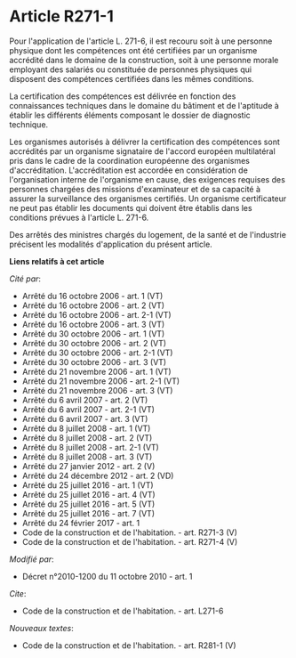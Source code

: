 # Article R271-1

Pour l'application de l'article L. 271-6, il est recouru soit à une personne physique dont les compétences ont été certifiées
par un organisme accrédité dans le domaine de la construction, soit à une personne morale employant des salariés ou
constituée de personnes physiques qui disposent des compétences certifiées dans les mêmes conditions. 

La certification des compétences est délivrée en fonction des connaissances techniques dans le domaine du bâtiment et de
l'aptitude à établir les différents éléments composant le dossier de diagnostic technique. 

Les organismes autorisés à délivrer la certification des compétences sont accrédités par un organisme signataire de l'accord
européen multilatéral pris dans le cadre de la coordination européenne des organismes d'accréditation. L'accréditation est
accordée en considération de l'organisation interne de l'organisme en cause, des exigences requises des personnes chargées
des missions d'examinateur et de sa capacité à assurer la surveillance des organismes certifiés. Un organisme certificateur
ne peut pas établir les documents qui doivent être établis dans les conditions prévues à l'article L. 271-6. 

Des arrêtés des ministres chargés du logement, de la santé et de l'industrie précisent les modalités d'application du présent
article.

**Liens relatifs à cet article**

_Cité par_:

  - Arrêté du 16 octobre 2006 - art. 1 (VT)
  - Arrêté du 16 octobre 2006 - art. 2 (VT)
  - Arrêté du 16 octobre 2006 - art. 2-1 (VT)
  - Arrêté du 16 octobre 2006 - art. 3 (VT)
  - Arrêté du 30 octobre 2006 - art. 1 (VT)
  - Arrêté du 30 octobre 2006 - art. 2 (VT)
  - Arrêté du 30 octobre 2006 - art. 2-1 (VT)
  - Arrêté du 30 octobre 2006 - art. 3 (VT)
  - Arrêté du 21 novembre 2006 - art. 1 (VT)
  - Arrêté du 21 novembre 2006 - art. 2-1 (VT)
  - Arrêté du 21 novembre 2006 - art. 3 (VT)
  - Arrêté du 6 avril 2007 - art. 2 (VT)
  - Arrêté du 6 avril 2007 - art. 2-1 (VT)
  - Arrêté du 6 avril 2007 - art. 3 (VT)
  - Arrêté du 8 juillet 2008 - art. 1 (VT)
  - Arrêté du 8 juillet 2008 - art. 2 (VT)
  - Arrêté du 8 juillet 2008 - art. 2-1 (VT)
  - Arrêté du 8 juillet 2008 - art. 3 (VT)
  - Arrêté du 27 janvier 2012 - art. 2 (V)
  - Arrêté du 24 décembre 2012 - art. 2 (VD)
  - Arrêté du 25 juillet 2016 - art. 1 (VT)
  - Arrêté du 25 juillet 2016 - art. 4 (VT)
  - Arrêté du 25 juillet 2016 - art. 5 (VT)
  - Arrêté du 25 juillet 2016 - art. 7 (VT)
  - Arrêté du 24 février 2017 - art. 1
  - Code de la construction et de l'habitation. - art. R271-3 (V)
  - Code de la construction et de l'habitation. - art. R271-4 (V)

_Modifié par_:

  - Décret n°2010-1200 du 11 octobre 2010 - art. 1

_Cite_:

  - Code de la construction et de l'habitation. - art. L271-6

_Nouveaux textes_:

  - Code de la construction et de l'habitation. - art. R281-1 (V)
